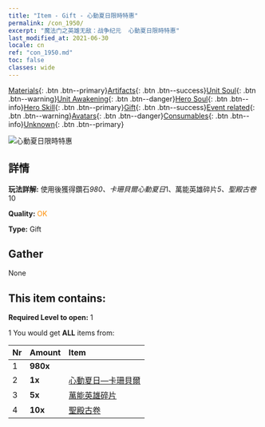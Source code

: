 ```yaml
---
title: "Item - Gift - 心動夏日限時特惠"
permalink: /con_1950/
excerpt: "魔法门之英雄无敌：战争纪元  心動夏日限時特惠"
last_modified_at: 2021-06-30
locale: cn
ref: "con_1950.md"
toc: false
classes: wide
---
```

 [Materials](/ItemsCN/){: .btn .btn--primary}[Artifacts](/ItemsCN/Artifacts/){: .btn .btn--success}[Unit Soul](/ItemsCN/UnitSoul/){: .btn .btn--warning}[Unit Awakening](/ItemsCN/UnitAwakening/){: .btn .btn--danger}[Hero Soul](/ItemsCN/HeroSoul/){: .btn .btn--info}[Hero Skill](/ItemsCN/HeroSkill/){: .btn .btn--primary}[Gift](/ItemsCN/Gift/){: .btn .btn--success}[Event related](/ItemsCN/Events/){: .btn .btn--warning}[Avatars](/ItemsCN/Avatars/){: .btn .btn--danger}[Consumables](/ItemsCN/Consumables/){: .btn .btn--info}[Unknown](/ItemsCN/Unknown/){: .btn .btn--primary}

 ![心動夏日限時特惠](/images/t/i_907574.png)

## 詳情
 **玩法詳解:** 使用後獲得鑽石*980、卡珊貝爾心動夏日*1、萬能英雄碎片*5、聖殿古卷*10

 **Quality:** <span style="color: #FF8C00">OK</span>

 **Type:** Gift

## Gather

  None

## This item contains:

 **Required Level to open:** 1

 1 You would get **ALL** items  from:

  | Nr | Amount |     Item    |
  |:---|:-------|:------------|
  | 1 |  **980x** | <i class="fas fa-gem"/> |  | 
  | 2 |  **1x** | [心動夏日—卡珊貝爾](/cn/Items/con_1080/) |  | 
  | 3 |  **5x** | [萬能英雄碎片](/cn/Items/her_358/) |  | 
  | 4 |  **10x** | [聖殿古卷](/cn/Items/con_697/) |  | 
